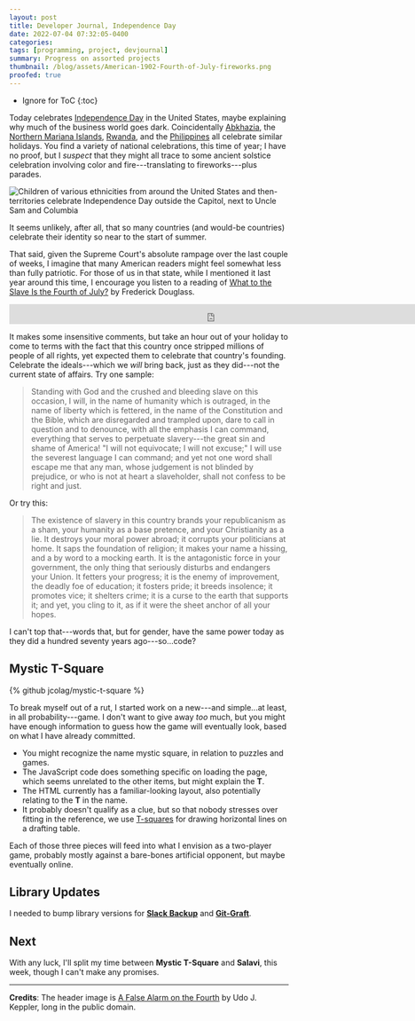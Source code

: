 ```yaml
---
layout: post
title: Developer Journal, Independence Day
date: 2022-07-04 07:32:05-0400
categories:
tags: [programming, project, devjournal]
summary: Progress on assorted projects
thumbnail: /blog/assets/American-1902-Fourth-of-July-fireworks.png
proofed: true
---
```


* Ignore for ToC
{:toc}

Today celebrates [Independence Day](https://en.wikipedia.org/wiki/Independence_Day_%28United_States%29) in the United States, maybe explaining why much of the business world goes dark.  Coincidentally [Abkhazia](https://en.wikipedia.org/wiki/Abkhazia), the [Northern Mariana Islands](https://en.wikipedia.org/wiki/Northern_Mariana_Islands), [Rwanda](https://en.wikipedia.org/wiki/Rwanda), and the [Philippines](https://en.wikipedia.org/wiki/Philippines) all celebrate similar holidays.  You find a variety of national celebrations, this time of year; I have no proof, but I *suspect* that they might all trace to some ancient solstice celebration involving color and fire---translating to fireworks---plus parades.

![Children of various ethnicities from around the United States and then-territories celebrate Independence Day outside the Capitol, next to Uncle Sam and Columbia](/blog/assets/American-1902-Fourth-of-July-fireworks.png "I don't know if the Filipino kid mortifies me or impresses me.")

It seems unlikely, after all, that so many countries (and would-be countries) celebrate their identity so near to the start of summer.

That said, given the Supreme Court's absolute rampage over the last couple of weeks, I imagine that many American readers might feel somewhat less than fully patriotic.  For those of us in that state, while I mentioned it last year around this time, I encourage you listen to a reading of [What to the Slave Is the Fourth of July?](https://en.wikipedia.org/wiki/What_to_the_Slave_Is_the_Fourth_of_July%3F) by Frederick Douglass.

<iframe
  allowfullscreen
  frameborder="0"
  height="36"
  mozallowfullscreen="true"
  src="https://archive.org/embed/nonfiction037_1503_librivox/snf037_whattotheslavejulyfourth_douglass_pga_128kb.mp3"
  webkitallowfullscreen="true"
  width="740"
>
</iframe>

It makes some insensitive comments, but take an hour out of your holiday to come to terms with the fact that this country once stripped millions of people of all rights, yet expected them to celebrate that country's founding.  Celebrate the ideals---which we *will* bring back, just as they did---not the current state of affairs.  Try one sample:

 > Standing with God and the crushed and bleeding slave on this occasion, I will, in the name of humanity which is outraged, in the name of liberty which is fettered, in the name of the Constitution and the Bible, which are disregarded and trampled upon, dare to call in question and to denounce, with all the emphasis I can command, everything that serves to perpetuate slavery---the great sin and shame of America! "I will not equivocate; I will not excuse;" I will use the severest language I can command; and yet not one word shall escape me that any man, whose judgement is not blinded by prejudice, or who is not at heart a slaveholder, shall not confess to be right and just.

Or try this:

 > The existence of slavery in this country brands your republicanism as a sham, your humanity as a base pretence, and your Christianity as a lie. It destroys your moral power abroad; it corrupts your politicians at home. It saps the foundation of religion; it makes your name a hissing, and a by word to a mocking earth. It is the antagonistic force in your government, the only thing that seriously disturbs and endangers your Union. It fetters your progress; it is the enemy of improvement, the deadly foe of education; it fosters pride; it breeds insolence; it promotes vice; it shelters crime; it is a curse to the earth that supports it; and yet, you cling to it, as if it were the sheet anchor of all your hopes.

I can't top that---words that, but for gender, have the same power today as they did a hundred seventy years ago---so...code?

## Mystic T-Square

{% github jcolag/mystic-t-square %}

To break myself out of a rut, I started work on a new---and simple...at least, in all probability---game.  I don't want to give away *too* much, but you might have enough information to guess how the game will eventually look, based on what I have already committed.

 * You might recognize the name mystic square, in relation to puzzles and games.
 * The JavaScript code does something specific on loading the page, which seems unrelated to the other items, but might explain the **T**.
 * The HTML currently has a familiar-looking layout, also potentially relating to the **T** in the name.
 * It probably doesn't qualify as a clue, but so that nobody stresses over fitting in the reference, we use [T-squares](https://en.wikipedia.org/wiki/T-square) for drawing horizontal lines on a drafting table.

Each of those three pieces will feed into what I envision as a two-player game, probably mostly against a bare-bones artificial opponent, but maybe eventually online.

## Library Updates

I needed to bump library versions for [**Slack Backup**](https://github.com/jcolag/SlackBackup) and [**Git-Graft**](https://github.com/jcolag/git-graft).

## Next

With any luck, I'll split my time between **Mystic T-Square** and **Salavi**, this week, though I can't make any promises.

* * *

**Credits**:  The header image is [A False Alarm on the Fourth](https://www.loc.gov/item/2010652033/) by Udo J. Keppler, long in the public domain.
